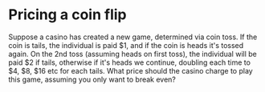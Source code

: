 # Pricing a coin flip


Suppose a casino has created a new game, determined via coin toss. If the coin is tails, the individual is paid $1, and if the coin is heads it's tossed again. On the 2nd toss (assuming heads on first toss), the individual will be paid $2 if tails, otherwise if it's heads we continue, doubling each time to $4, $8, $16 etc for each tails. What price should the casino charge to play this game, assuming you only want to break even?
